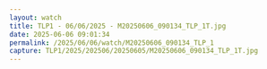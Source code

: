 ```yaml
---
layout: watch
title: TLP1 - 06/06/2025 - M20250606_090134_TLP_1T.jpg
date: 2025-06-06 09:01:34
permalink: /2025/06/06/watch/M20250606_090134_TLP_1
capture: TLP1/2025/202506/20250605/M20250606_090134_TLP_1T.jpg
---
```

